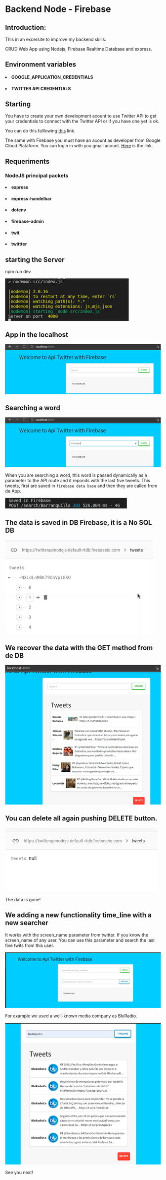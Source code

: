 # Backend Node - Firebase

## Introduction:

This in an excersite to improve my backend skills. 

CRUD Web App using Nodejs, Firebase Realtime Database and express.

## Environment variables

#### <li>GOOGLE_APPLICATION_CREDENTIALS</li>
#### <li>TWITTER API CREDENTIALS</li>

## Starting

You have to create your own development acount to use Twitter API to get your credentials to connect with the Twitter API or if you have one yet is ok.

You can do this falllowing [this](https://developer.twitter.com/en) link.

The same with Firebase you must have an acount as developer from Google Cloud Plataform. You can login in with you gmail acount. [Here](https://developers.google.com/) is the link.

## Requeriments

### NodeJS principal packets

#### <li> express</li>
#### <li> express-handelbar</li>
#### <li> dotenv</li>
#### <li> firebase-admin</li>
#### <li> twit</li>
#### <li> twittter</li>

## starting the Server

npm run dev

<img src="./backend/img/test1.png"></img>

## App in the localhost

<img src="./backend/img/test2.png"></img>

## Searching a word

<img src="./backend/img/test3.png"></img>

When you are searching a word, this word is passed dynamically as a parameter to the API route and it reponds with the last five tweets. This tweets, first are saved in `firebase data base` and then they are called from de App.


<img src="./backend/img/test7.png"></img>

## The data is saved in DB Firebase, it is a No SQL DB

<img src="./backend/img/test5.png"></img>

## We recover the data with the GET method from de DB

<img src="./backend/img/test4.png"></img>

## You can delete all again pushing DELETE button.


<img src="./backend/img/test6.png"></img>


The data is gone!

## We adding a new functionality time_line with a new searcher

It works with the screen_name parameter from twitter. If you know the screen_name of any user. You can use this parameter and search the last five twits from this user.

<img src="./backend/img/test8.png"></img>

For example we used a well-known media company as BluRadio.

<img src="./backend/img/test9.png"></img>



See you next!










